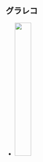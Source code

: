## グラレコ
- <img src=https://user-images.githubusercontent.com/50697920/88047671-f2f19500-cb8c-11ea-8ae3-19c8a37e908f.jpg width=30%>

